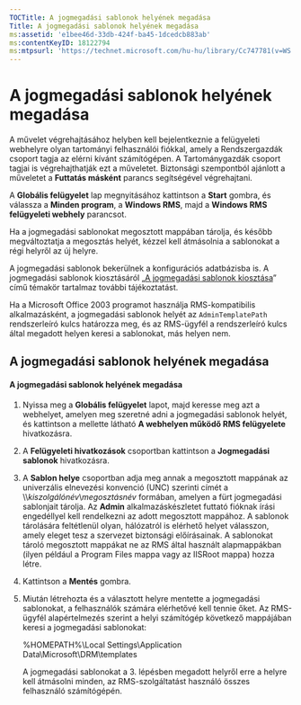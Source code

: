 ```yaml
---
TOCTitle: A jogmegadási sablonok helyének megadása
Title: A jogmegadási sablonok helyének megadása
ms:assetid: 'e1bee46d-33db-424f-ba45-1dcedcb883ab'
ms:contentKeyID: 18122794
ms:mtpsurl: 'https://technet.microsoft.com/hu-hu/library/Cc747781(v=WS.10)'
---
```


A jogmegadási sablonok helyének megadása
========================================

A művelet végrehajtásához helyben kell bejelentkeznie a felügyeleti webhelyre olyan tartományi felhasználói fiókkal, amely a Rendszergazdák csoport tagja az elérni kívánt számítógépen. A Tartománygazdák csoport tagjai is végrehajthatják ezt a műveletet. Biztonsági szempontból ajánlott a műveletet a **Futtatás másként** parancs segítségével végrehajtani.

A **Globális felügyelet** lap megnyitásához kattintson a **Start** gombra, és válassza a **Minden program**, a **Windows RMS**, majd a **Windows RMS felügyeleti webhely** parancsot.

Ha a jogmegadási sablonokat megosztott mappában tárolja, és később megváltoztatja a megosztás helyét, kézzel kell átmásolnia a sablonokat a régi helyről az új helyre.

A jogmegadási sablonok bekerülnek a konfigurációs adatbázisba is. A jogmegadási sablonok kiosztásáról „[A jogmegadási sablonok kiosztása](https://technet.microsoft.com/ae6fa26f-d744-4ac9-9eb1-728ffab87bfe)” című témakör tartalmaz további tájékoztatást.

Ha a Microsoft Office 2003 programot használja RMS-kompatibilis alkalmazásként, a jogmegadási sablonok helyét az `AdminTemplatePath` rendszerleíró kulcs határozza meg, és az RMS-ügyfél a rendszerleíró kulcs által megadott helyen keresi a sablonokat, más helyen nem.

A jogmegadási sablonok helyének megadása
----------------------------------------

#### A jogmegadási sablonok helyének megadása

1.  Nyissa meg a **Globális felügyelet** lapot, majd keresse meg azt a webhelyet, amelyen meg szeretné adni a jogmegadási sablonok helyét, és kattintson a mellette látható **A webhelyen működő RMS felügyelete** hivatkozásra.

2.  A **Felügyeleti hivatkozások** csoportban kattintson a **Jogmegadási sablonok** hivatkozásra.

3.  A **Sablon helye** csoportban adja meg annak a megosztott mappának az univerzális elnevezési konvenció (UNC) szerinti címét a \\\\*kiszolgálónév*\\*megosztásnév* formában, amelyen a fürt jogmegadási sablonjait tárolja. Az **Admin** alkalmazáskészletet futtató fióknak írási engedéllyel kell rendelkezni az adott megosztott mappához. A sablonok tárolására feltétlenül olyan, hálózatról is elérhető helyet válasszon, amely eleget tesz a szervezet biztonsági előírásainak. A sablonokat tároló megosztott mappákat ne az RMS által használt alapmappákban (ilyen például a Program Files mappa vagy az IISRoot mappa) hozza létre.

4.  Kattintson a **Mentés** gombra.

5.  Miután létrehozta és a választott helyre mentette a jogmegadási sablonokat, a felhasználók számára elérhetővé kell tennie őket. Az RMS-ügyfél alapértelmezés szerint a helyi számítógép következő mappájában keresi a jogmegadási sablonokat:

    %HOMEPATH%\\Local Settings\\Application Data\\Microsoft\\DRM\\templates

    A jogmegadási sablonokat a 3. lépésben megadott helyről erre a helyre kell átmásolni minden, az RMS-szolgáltatást használó összes felhasználó számítógépén.
